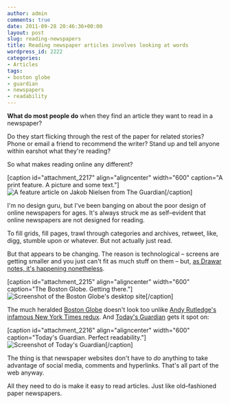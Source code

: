```yaml
---
author: admin
comments: true
date: 2011-09-28 20:46:36+00:00
layout: post
slug: reading-newspapers
title: Reading newspaper articles involves looking at words
wordpress_id: 2222
categories:
- Articles
tags:
- boston globe
- guardian
- newspapers
- readability
---
```


**What do most people do** when they find an article they want to read in a newspaper?

<!-- more -->Do they start flicking through the rest of the paper for related stories? Phone or email a friend to recommend the writer? Stand up and tell anyone within earshot what they're reading?

So what makes reading online any different?

[caption id="attachment_2217" align="aligncenter" width="600" caption="A print feature. A picture and some text."]![A feature article on Jakob Nielsen from The Guardian](http://leonpaternoster.com/wp-content/uploads/2011/09/nielsen-article.jpg)[/caption]

I'm no design guru, but I've been banging on about the poor design of online newspapers for ages. It's always struck me as self–evident that online newspapers are not designed for reading.

To fill grids, fill pages, trawl through categories and archives, retweet, like, digg, stumble upon or whatever. But not actually just read.

But that appears to be changing. The reason is technological – screens are getting smaller and you just can't fit as much stuff on them – but, [as Drawar notes, it's happening nonetheless](http://journal.drawar.com/d/less-distractions-more-pageviews-go-figure/).

[caption id="attachment_2215" align="aligncenter" width="600" caption="The Boston Globe. Getting there."]![Screenshot of the Boston Globe's desktop site](http://leonpaternoster.com/wp-content/uploads/2011/09/globe.jpg)[/caption]

The much heralded [Boston Globe](http://www.bostonglobe.com) doesn't look too unlike [Andy Rutledge's infamous New York Times redux](http://andyrutledge.com/news-redux.php). And [Today's Guardian](http://guardian.gyford.com/) gets it spot on:

[caption id="attachment_2216" align="aligncenter" width="600" caption="Today's Guardian. Perfect readability."]![Screenshot of Today's Guardian](http://leonpaternoster.com/wp-content/uploads/2011/09/gyford.jpg)[/caption]

The thing is that newspaper websites don't have to _do_ anything to take advantage of social media, comments and hyperlinks. That's all part of the web anyway.

All they need to do is make it easy to read articles. Just like old–fashioned paper newspapers.
